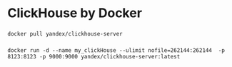 # ClickHouse by Docker
###
``` docker pull yandex/clickhouse-server ```
###
``` docker run -d --name my_clickHouse --ulimit nofile=262144:262144  -p 8123:8123 -p 9000:9000 yandex/clickhouse-server:latest ```
